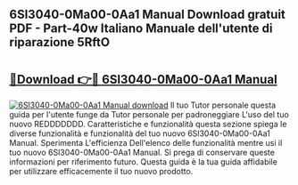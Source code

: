 ## 6Sl3040-0Ma00-0Aa1 Manual Download gratuit PDF - Part-40w Italiano Manuale dell'utente di riparazione 5RftO

# <h2><a href="http://dfc12mn.blite.top/?on=6Sl3040-0Ma00-0Aa1+Manual">🔗Download 👉🔴 6Sl3040-0Ma00-0Aa1 Manual</a></h2>

[![6Sl3040-0Ma00-0Aa1 Manual download](https://i.imgur.com/lujVjoI.png)](http://dfc12mn.blite.top/?on=6Sl3040-0Ma00-0Aa1+Manual)
Il tuo Tutor personale questa guida per l'utente funge da Tutor personale per padroneggiare L'uso del tuo nuovo REDDDDDDD. Caratteristiche e funzionalità questa sezione spiega le diverse funzionalità e funzionalità del tuo nuovo 6Sl3040-0Ma00-0Aa1 Manual. Sperimenta L'efficienza Dell'elenco delle funzionalità mentre usi il tuo nuovo 6Sl3040-0Ma00-0Aa1 Manual. Si prega di conservare queste informazioni per riferimento futuro. Questa guida è la tua guida affidabile per utilizzare efficacemente il tuo nuovo prodotto.
